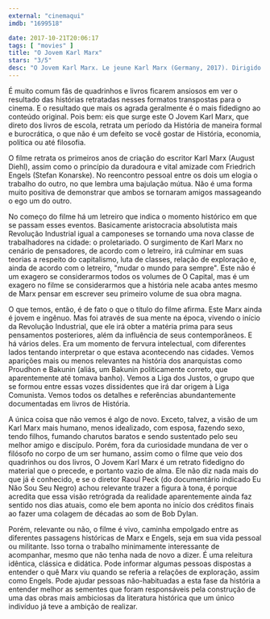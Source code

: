 ```yaml
---
external: "cinemaqui"
imdb: "1699518"

date: 2017-10-21T20:06:17
tags: [ "movies" ]
title: "O Jovem Karl Marx"
stars: "3/5"
desc: "O Jovem Karl Marx. Le jeune Karl Marx (Germany, 2017). Dirigido por Raoul Peck. Escrito por Pascal Bonitzer, Raoul Peck, Pierre Hodgson. Com August Diehl (Karl Marx), Stefan Konarske (Friedrich Engels), Vicky Krieps (Jenny von Westphalen), Olivier Gourmet (Pierre Proudhon), Hannah Steele (Mary Burns), Alexander Scheer (Wilhelm Weitling), Hans-Uwe Bauer (Arnold Ruge), Michael Brandner (Joseph Moll), Ivan Franek (Maaikhail Aleksandrovich Bakunin). Crítica escrita para o site CinemAqui."
---
```

É muito comum fãs de quadrinhos e livros ficarem ansiosos em ver o resultado das histórias retratadas nesses formatos transpostas para o cinema. E o resultado que mais os agrada geralmente é o mais fidedigno ao conteúdo original. Pois bem: eis que surge este O Jovem Karl Marx, que direto dos livros de escola, retrata um período da História de maneira formal e burocrática, o que não é um defeito se você gostar de História, economia, política ou até filosofia.

O filme retrata os primeiros anos de criação do escritor Karl Marx (August Diehl), assim como o princípio da duradoura e vital amizade com Friedrich Engels (Stefan Konarske). No reencontro pessoal entre os dois um elogia o trabalho do outro, no que lembra uma bajulação mútua. Não é uma forma muito positiva de demonstrar que ambos se tornaram amigos massageando o ego um do outro.

No começo do filme há um letreiro que indica o momento histórico em que se passam esses eventos. Basicamente aristocracia absolutista mais Revolução Industrial igual a camponeses se tornando uma nova classe de trabalhadores na cidade: o proletariado. O surgimento de Karl Marx no cenário de pensadores, de acordo com o letreiro, irá culminar em suas teorias a respeito do capitalismo, luta de classes, relação de exploração e, ainda de acordo com o letreiro, "mudar o mundo para sempre". Este não é um exagero se considerarmos todos os volumes de O Capital, mas é um exagero no filme se considerarmos que a história nele acaba antes mesmo de Marx pensar em escrever seu primeiro volume de sua obra magna.

O que temos, então, é de fato o que o título do filme afirma. Este Marx ainda é jovem e ingênuo. Mas foi através de sua mente na época, vivendo o início da Revolução Industrial, que ele irá obter a matéria prima para seus pensamentos posteriores, além da influência de seus contemporâneos. E há vários deles. Era um momento de fervura intelectual, com diferentes lados tentando interpretar o que estava acontecendo nas cidades. Vemos aparições mais ou menos relevantes na história dos anarquistas como Proudhon e Bakunin (aliás, um Bakunin politicamente correto, que aparentemente até tomava banho). Vemos a Liga dos Justos, o grupo que se formou entre essas vozes dissidentes que irá dar origem à Liga Comunista. Vemos todos os detalhes e referências abundantemente documentadas em livros de História.

A única coisa que não vemos é algo de novo. Exceto, talvez, a visão de um Karl Marx mais humano, menos idealizado, com esposa, fazendo sexo, tendo filhos, fumando charutos baratos e sendo sustentado pelo seu melhor amigo e discípulo. Porém, fora da curiosidade mundana de ver o filósofo no corpo de um ser humano, assim como o filme que veio dos quadrinhos ou dos livros, O Jovem Karl Marx é um retrato fidedigno do material que o precede, e portanto vazio de alma. Ele não diz nada mais do que já é conhecido, e se o diretor Raoul Peck (do documentário indicado Eu Não Sou Seu Negro) achou relevante trazer a figura à tona, é porque acredita que essa visão retrógrada da realidade aparentemente ainda faz sentido nos dias atuais, como ele bem aponta no início dos créditos finais ao fazer uma colagem de décadas ao som de Bob Dylan.

Porém, relevante ou não, o filme é vivo, caminha empolgado entre as diferentes passagens históricas de Marx e Engels, seja em sua vida pessoal ou militante. Isso torna o trabalho minimamente interessante de acompanhar, mesmo que não tenha nada de novo a dizer. É uma releitura idêntica, clássica e didática. Pode informar algumas pessoas dispostas a entender o quê Marx viu quando se referia a relações de exploração, assim como Engels. Pode ajudar pessoas não-habituadas a esta fase da história a entender melhor as sementes que foram responsáveis pela construção de uma das obras mais ambiciosas da literatura histórica que um único indivíduo já teve a ambição de realizar.
